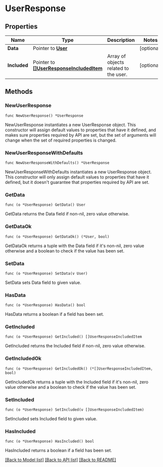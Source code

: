 # UserResponse

## Properties

| Name         | Type                                                                     | Description                           | Notes      |
| ------------ | ------------------------------------------------------------------------ | ------------------------------------- | ---------- |
| **Data**     | Pointer to [**User**](User.md)                                           |                                       | [optional] |
| **Included** | Pointer to [**[]UserResponseIncludedItem**](UserResponseIncludedItem.md) | Array of objects related to the user. | [optional] |

## Methods

### NewUserResponse

`func NewUserResponse() *UserResponse`

NewUserResponse instantiates a new UserResponse object.
This constructor will assign default values to properties that have it defined,
and makes sure properties required by API are set, but the set of arguments
will change when the set of required properties is changed.

### NewUserResponseWithDefaults

`func NewUserResponseWithDefaults() *UserResponse`

NewUserResponseWithDefaults instantiates a new UserResponse object.
This constructor will only assign default values to properties that have it defined,
but it doesn't guarantee that properties required by API are set.

### GetData

`func (o *UserResponse) GetData() User`

GetData returns the Data field if non-nil, zero value otherwise.

### GetDataOk

`func (o *UserResponse) GetDataOk() (*User, bool)`

GetDataOk returns a tuple with the Data field if it's non-nil, zero value otherwise
and a boolean to check if the value has been set.

### SetData

`func (o *UserResponse) SetData(v User)`

SetData sets Data field to given value.

### HasData

`func (o *UserResponse) HasData() bool`

HasData returns a boolean if a field has been set.

### GetIncluded

`func (o *UserResponse) GetIncluded() []UserResponseIncludedItem`

GetIncluded returns the Included field if non-nil, zero value otherwise.

### GetIncludedOk

`func (o *UserResponse) GetIncludedOk() (*[]UserResponseIncludedItem, bool)`

GetIncludedOk returns a tuple with the Included field if it's non-nil, zero value otherwise
and a boolean to check if the value has been set.

### SetIncluded

`func (o *UserResponse) SetIncluded(v []UserResponseIncludedItem)`

SetIncluded sets Included field to given value.

### HasIncluded

`func (o *UserResponse) HasIncluded() bool`

HasIncluded returns a boolean if a field has been set.

[[Back to Model list]](../README.md#documentation-for-models) [[Back to API list]](../README.md#documentation-for-api-endpoints) [[Back to README]](../README.md)
